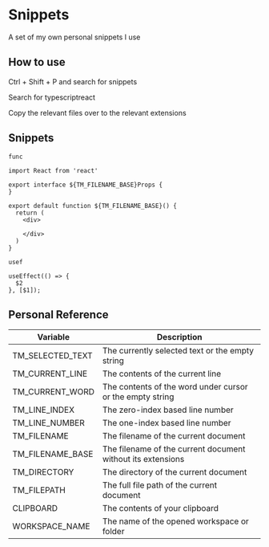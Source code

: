 # Snippets

A set of my own personal snippets I use

## How to use

Ctrl + Shift + P and search for snippets

Search for typescriptreact

Copy the relevant files over to the relevant extensions

## Snippets

```
func
```

```
import React from 'react'

export interface ${TM_FILENAME_BASE}Props {
}

export default function ${TM_FILENAME_BASE}() {
  return (
    <div>

    </div>
  )
}
```

```
usef
```

```
useEffect(() => {
  $2
}, [$1]);
```

## Personal Reference

| Variable         | Description                                                 |
| ---------------- | ----------------------------------------------------------- |
| TM_SELECTED_TEXT | The currently selected text or the empty string             |
| TM_CURRENT_LINE  | The contents of the current line                            |
| TM_CURRENT_WORD  | The contents of the word under cursor or the empty string   |
| TM_LINE_INDEX    | The zero-index based line number                            |
| TM_LINE_NUMBER   | The one-index based line number                             |
| TM_FILENAME      | The filename of the current document                        |
| TM_FILENAME_BASE | The filename of the current document without its extensions |
| TM_DIRECTORY     | The directory of the current document                       |
| TM_FILEPATH      | The full file path of the current document                  |
| CLIPBOARD        | The contents of your clipboard                              |
| WORKSPACE_NAME   | The name of the opened workspace or folder                  |
